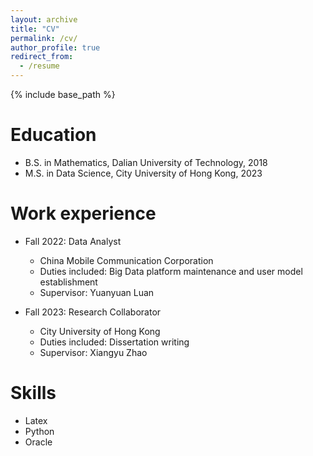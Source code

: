 ```yaml
---
layout: archive
title: "CV"
permalink: /cv/
author_profile: true
redirect_from:
  - /resume
---
```


{% include base_path %}

Education
======
* B.S. in Mathematics, Dalian University of Technology, 2018
* M.S. in Data Science, City University of Hong Kong, 2023


Work experience
======

* Fall 2022: Data Analyst
  * China Mobile Communication Corporation
  * Duties included: Big Data platform maintenance and user model establishment
  * Supervisor: Yuanyuan Luan
  
* Fall 2023: Research Collaborator
  * City University of Hong Kong
  * Duties included: Dissertation writing
  * Supervisor: Xiangyu Zhao

Skills
======
* Latex
* Python
* Oracle


